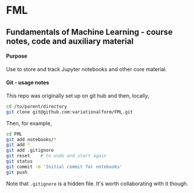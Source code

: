 # FML

## Fundamentals of Machine Learning - course notes, code and auxiliary material

#### Purpose

Use to store and track Jupyter notebooks and other core material. 




#### Git - usage notes

This repo was originally set up on git hub and then, locally,

```bash
cd /to/parent/directory
git clone git@github.com:variationalform/FML.git
```

Then, for example, 
```bash
cd FML
git add notebooks/*
git add *
git add .gitignore 
git reset    # to undo and start again
git status
git commit -m 'Initial commit for notebooks'
git push
```
Note that `.gitignore` is a hidden file. It's worth collaborating with it though.


